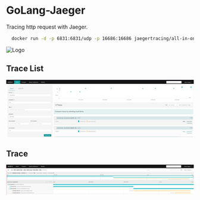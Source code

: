 # GoLang-Jaeger
Tracing http request with Jaeger.

```bash
  docker run -d -p 6831:6831/udp -p 16686:16686 jaegertracing/all-in-one:latest
```

![Logo](https://www.jaegertracing.io/img/jaeger-logo.png) 

## Trace List

![Logo](https://github.com/mertcakmak2/GoLang-Jaeger/blob/services/list.png) 

## Trace

![Logo](https://github.com/mertcakmak2/GoLang-Jaeger/blob/services/trace-services.png) 



